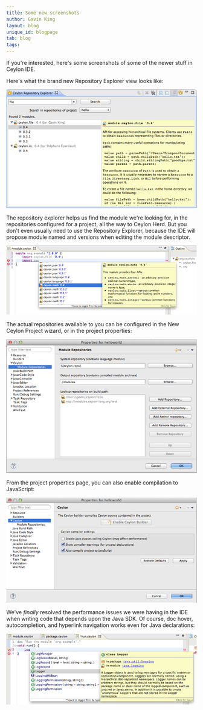 ```yaml
---
title: Some new screenshots
author: Gavin King
layout: blog
unique_id: blogpage
tab: blog
tags:
---
```


If you're interested, here's some screenshots of some of the newer stuff
in Ceylon IDE.

Here's what the brand new Repository Explorer view looks like:

![repo-explorer](/images/screenshots/m4/repo-explorer.png)

The repository explorer helps us find the module we're looking for, in 
the repositories configured for a project, all the way to Ceylon Herd.
But you don't even usually need to use the Repository Explorer, because
the IDE will propose module named and versions when editing the module
descriptor.

![module-completion](/images/screenshots/m4/module-completion.png)

The actual repositories available to you can be configured in the New 
Ceylon Project wizard, or in the project properties:

![module-repos](/images/screenshots/m4/module-repos.png)

From the project properties page, you can also enable compilation to
JavaScript:

![compiler-settings.png](/images/screenshots/m4/compiler-settings.png)

We've _finally_ resolved the performance issues we were having in the
IDE when writing code that depends upon the Java SDK. Of course, doc 
hover, autocompletion, and hyperlink navigation works even for
Java declarations:

![java-interop](/images/screenshots/m4/java-interop.png)
